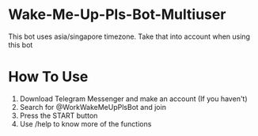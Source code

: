 # Wake-Me-Up-Pls-Bot-Multiuser
This bot uses asia/singapore timezone. Take that into account when using this bot

# How To Use
1. Download Telegram Messenger and make an account (If you haven't)
2. Search for @WorkWakeMeUpPlsBot and join
3. Press the START button
4. Use /help to know more of the functions
